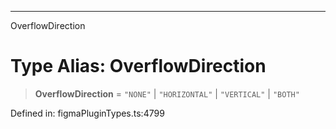 ---

OverflowDirection

# Type Alias: OverflowDirection

> **OverflowDirection** = `"NONE"` \| `"HORIZONTAL"` \| `"VERTICAL"` \| `"BOTH"`

Defined in: figmaPluginTypes.ts:4799
